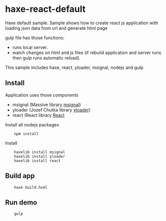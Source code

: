 # haxe-react-default
Haxe default sample. Sample shows how to create react js application with loading json data from url and generate html page

gulp file has those functions:

- runs local server.
- watch changes on html and js files (if rebuild application and server runs then gulp runs automatic reload).
 

This sample includes haxe, react, yloader, msignal, nodejs and gulp

Install
-------
Application uses those components

- msignal (Massive library [msignal](https://github.com/massiveinteractive/msignal))
- yloader (Jozef Chutka library [yloader](https://github.com/jozefchutka/YLoader))
- react (React library [React]([React](https://facebook.github.io/react/))

Install all nodejs packages

        npm install
        
Install 

        haxelib install msignal
        haxelib install yloader
        haxelib install react
        

Build app
---------

        haxe build.hxml
        
Run demo
--------

        gulp
        
